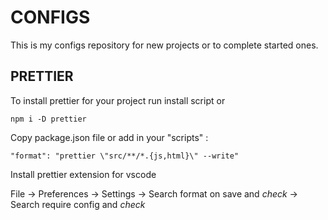 # CONFIGS

This is my configs repository for new projects or to complete started ones.

## PRETTIER

To install prettier for your project run install script or 
```
npm i -D prettier
```

Copy package.json file or add in your "scripts" :
```
"format": "prettier \"src/**/*.{js,html}\" --write"
```

Install prettier extension for vscode

File -> Preferences -> Settings -> Search format on save and *check*
                                -> Search require config and *check*

